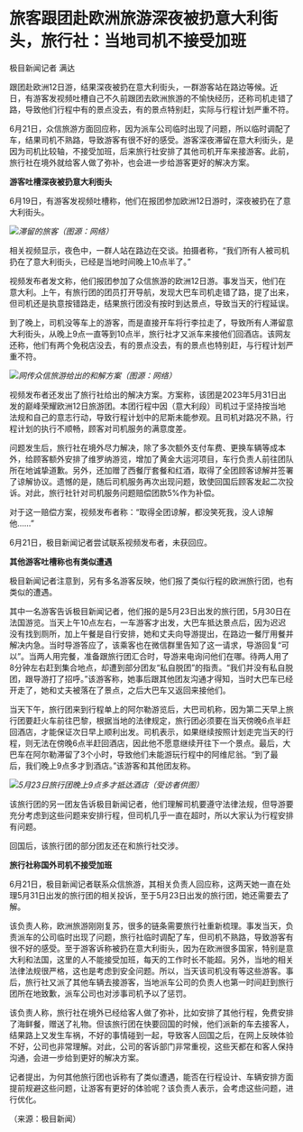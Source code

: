 

# 旅客跟团赴欧洲旅游深夜被扔意大利街头，旅行社：当地司机不接受加班

极目新闻记者 满达

跟团赴欧洲12日游，结果深夜被扔在意大利街头，一群游客站在路边等候。近日，有游客发视频吐槽自己不久前跟团去欧洲旅游的不愉快经历，还称司机走错了路，导致他们行程中有的景点没去，有的景点特别赶，实际与行程计划严重不符。

6月21日，众信旅游方面回应称，因为派车公司临时出现了问题，所以临时调配了车，结果司机不熟路，导致游客有很不好的感受。游客深夜滞留在意大利街头，是因为司机比较轴，不接受加班，后来旅行社安排了其他司机开车来接游客。此前，旅行社在境外就给客人做了弥补，也会进一步给游客更好的解决方案。

**游客吐槽深夜被扔意大利街头**

6月19日，有游客发视频吐槽称，他们在报团参加欧洲12日游时，深夜被扔在了意大利街头。

![](https://inews.gtimg.com/om_bt/O94gmGabU_u1P6g3fU2_nVNd7_bKe0UXJtBq6raCqyNBsAA/1000)_滞留的旅客（图源：网络）_

相关视频显示，夜色中，一群人站在路边在交谈。拍摄者称，“我们所有人被司机扔在了意大利街头，已经是当地时间晚上10点半了。”

视频发布者发文称，他们报团参加了众信旅游的欧洲12日游。事发当天，他们在意大利。上午，有旅行团的团员打开导航，发现大巴车司机走错了路，提了出来，但司机还是执意按错路走，结果旅行团没有按时到达景点，导致当天的行程延误。

到了晚上，司机没等车上的游客，而是直接开车将行李拉走了，导致所有人滞留意大利街头，从晚上9点一直等到10点半，旅行社才又派车来接他们回酒店。该网友还称，他们有两个免税店没去，有的景点没去，有的景点也特别赶，与行程计划严重不符。

![](https://inews.gtimg.com/om_bt/OGADgsPr0bfS_JHsjEvlOmeoOSGAv5acgcTuQUsfr7fwcAA/1000)_网传众信旅游给出的和解方案（图源：网络）_

视频发布者还发出了旅行社给出的解决方案。方案称，该团是2023年5月31日出发的巅峰荣耀欧洲12日旅游团。本团行程中因（意大利段）司机过于坚持按当地法规和自己的意志行动，导致行程计划中的尼斯未能参观。且司机对路况不熟，行程计划的执行不顺畅，顾客对司机服务的满意度差。

问题发生后，旅行社在境外尽力解决，除了多次额外支付车费、更换车辆等成本外，给顾客额外安排了维罗纳游览，增加了黄金大运河项目，车行负责人前往团队所在地诚挚道歉。另外，还加赠了西餐厅套餐和红酒，取得了全团顾客谅解并签署了谅解协议。遗憾的是，随后司机服务再次出现问题，致使回国后顾客发起二次投诉。对此，旅行社针对司机服务问题赔偿团款5%作为补偿。

对于这一赔偿方案，视频发布者称：“取得全团谅解，都没笑死我，没人谅解他……”

6月21日，极目新闻记者尝试联系视频发布者，未获回应。

**其他游客吐槽称也有类似遭遇**

极目新闻记者注意到，另有多名游客反映，他们报了类似行程的欧洲旅行团，也有类似的遭遇。

其中一名游客告诉极目新闻记者，他们报的是5月23日出发的旅行团，5月30日在法国游览。当天上午10点左右，一车游客才出发，大巴车抵达景点后，因为迟迟没有找到厕所，加上午餐是自行安排，她和丈夫向导游提出，在路边一餐厅用餐并解决内急。当时导游答应了，该乘客也在微信群里告知了这一请求，导游回复“可以”。当两人用完餐，准备跟旅行团汇合时，导游来电询问他们在哪。待两人用了8分钟左右赶到集合地点，却遭到部分团友“私自脱团”的指责。“我们并没有私自脱团，跟导游打了招呼。”该游客称，她事后跟其他团友沟通才得知，当时大巴车已经开走了，她和丈夫被落在了景点，之后大巴车又返回来接他们。

当天下午，旅行团来到行程单上的阿尔勒游览后，大巴司机称，因为第二天早上旅行团要赶火车前往巴黎，根据当地的法律规定，旅行团必须要在当天傍晚6点半赶回酒店，才能保证次日早上顺利出发。司机表示，如果继续按照计划走完当天的行程，则无法在傍晚6点半赶回酒店，因此他不愿意继续开往下一个景点。最后，大巴车在阿尔勒滞留了3个小时，导致他们未能游玩行程中的阿维尼翁。“到了最后，我们晚上9点多才到酒店。”该游客和其他团友称。

![](https://inews.gtimg.com/om_bt/O81NM_x5VopHq_qSbe64dv9l0YnV9el1UUocH9nHJTYJYAA/1000)_5月23日旅行团晚上9点多才抵达酒店（受访者供图）_

该旅行团的另一团友告诉极目新闻记者，他们理解司机要遵守法律法规，但导游要充分考虑到这些问题来安排行程，但司机几乎一直在超时，所以大家认为行程安排有问题。

回国后，该旅行团的部分团友还在和旅行社交涉。

**旅行社称国外司机不接受加班**

6月21日，极目新闻记者联系众信旅游，其相关负责人回应称，这两天她一直在处理5月31日出发的旅行团的相关投诉，至于5月23日出发的旅行团，她还需要去了解。

该负责人称，欧洲旅游刚刚复苏，很多的链条需要旅行社重新梳理。事发当天，负责派车的公司临时出现了问题，旅行社临时调配了车，但司机不熟路，导致游客有很不好的感受。至于游客诉称被扔在意大利街头，因为在欧洲很多国家，特别是意大利和法国，这里的人不能接受加班，每天的工作时长不能超。另外，当地的相关法律法规很严格，这也是考虑到安全问题。所以，当天该司机没有等这些游客。事后，旅行社又派了其他车辆去接游客，当地派车公司的负责人也第一时间赶到旅行团所在地致歉，派车公司也对涉事司机予以了惩罚。

该负责人称，旅行社在境外已经给客人做了弥补，比如安排了其他行程，免费安排了海鲜餐，赠送了礼物。但该旅行团在快要回国的时候，他们派新的车去接客人，结果路上又发生车祸，不好的事情碰到一起，导致客人回国之后，在网上反映体验不好，公司也非常理解。对此，公司的客诉部门非常重视，这些天都在和客人保持沟通，会进一步给到更好的解决方案。

记者提出，为何其他旅行团也诉称有了类似遭遇，能否在行程设计、车辆安排方面提前规避这些问题，让游客有更好的体验呢？该负责人表示，会考虑这些问题，进行优化。

（来源：极目新闻）

